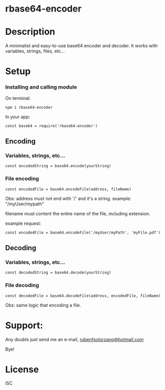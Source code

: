 # rbase64-encoder

# Description

A minimalist and easy-to-use base64 encoder and decoder. It works with variables, strings, files, etc...

# Setup

### Installing and calling module

On terminal:

```
npm i rbase64-encoder
```

In your app:

```
const base64 = require('rbase64-encoder')
```

## Encoding

### Variables, strings, etc...

```
const encodedString = base64.encode(yourString)
```

### File encoding

```
const encodedFile = base64.encodeFile(address, fileName)
```

Obs: address must not end with '/' and it's a string.
example: "/myUser/mypath"

filename must content the entire name of the file, including extension.

example request:

```
const encodedFile = base64.encodeFile('/myUser/myPath', 'myFile.pdf')
```

## Decoding

### Variables, strings, etc...

```
const decodedString = base64.decode(yourString)
```

### File decoding

```
const decodedFile = base64.decodeFile(address, encodedFile, fileName)
```

Obs: same logic that encoding a file.

# Support:

Any doubts just send me an e-mail, rubenfsolorzano@hotmail.com

Bye!

# License

ISC
